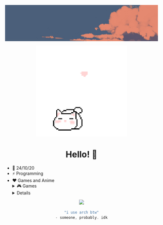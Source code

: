 <img align="center" src="./img/banner.png">
<p align="center">
  <img src="./img/cat2.gif" alt="cat" width="300">
</p>
<div align="center">

# Hello! 👋

</div>

<p align="center">

* 📆 24/10/20
* ⚡ Programming
* ❤️ Games and Anime 
   <details><summary>🎮 Games</summary>
    <ul>
      <li><a href="https://www.minecraft.net/en-us"> Minecraft</li>
    </ul>
    </details>
      <details><summary>📺 Anime</summary>
    <ul>
      <li><a href="https://anilist.co/anime/113415/Jujutsu-Kaisen/"> JuJutsu Kaisen</li>
      <li><a href="https://anilist.co/anime/21087/One-Punch-Man/"> One Punch Man </li>
      <li><a href="https://anilist.co/anime/7791/KON-Season-2/"> K-ON!!</li>
    </ul>
    </details>

<p align="center">
  <img src="https://skillicons.dev/icons?i=python,html,css,nix,linux,arch,docker,neovim&perline=8"/>
</p>


<div align="center">

```scala
"i use arch btw"
- someone, probably. idk
